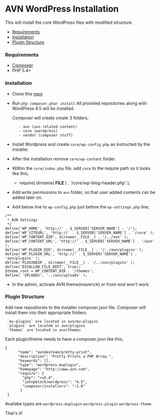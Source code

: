 # AVN WordPress Installation

This will install the core WordPress files with modified structure.

* [Requirements](#requirements)
* [Installation](#installation)
* [Plugin Structure](#plugin-structure)

### Requirements

- [Composer](https://getcomposer.org)
- PHP 5.4+

### Installation

- Clone this [repo](git@bitbucket.org:avndevteam/avn-wp-install.git) 

- Run `php composer.phar install`
     All provided repositories along with WordPress 4.5 will be installed.

     Composer will create create 3 folders;
     
         - avn (avn related content)
         - core (wordpress)
         - vendor (composer stuff)
        
- Install Wordpress and create `core/wp-config.php` as instructed by the installer.

- After the installation remove `core/wp-content` folder.

- Within  the `core/index.php` file. add `core` to the require path so it looks like this;
     - require( dirname( __FILE__ ) . '/core/wp-blog-header.php' ); 

- Add write permissions to `avn` folder, so that user added contents can be added later on.

- Add below line to `wp-config.php` just before the `wp-settings.php` line;
 ```
/**
  * AVN Settings
  */
 define('WP_HOME', 'http://' . $_SERVER['SERVER_NAME'] . '/');
 define('WP_SITEURL', 'http://' . $_SERVER['SERVER_NAME'] . '/core' );
 define('WP_CONTENT_DIR', dirname(__FILE__) . '/../avn' );
 define('WP_CONTENT_URL', 'http://' . $_SERVER['SERVER_NAME'] . '/avn' );
 define('WP_PLUGIN_DIR', dirname(__FILE__) . '/../avn/plugins' );
 define('WP_PLUGIN_URL', 'http://' . $_SERVER['SERVER_NAME'] . 'avn/plugins' );
 define('PLUGINDIR', dirname(__FILE__) . '/../avn/plugins' );
 define('DISALLOW_FILE_EDIT', true);
 $theme_root = WP_CONTENT_DIR . '/themes';
 define( 'UPLOADS', '../avn/uploads' );
```

- In the admin, activate AVN theme(maverick) or front-end won't work.

### Plugin Structure

Add new repositories to the installer composer.json file. Composer will install them into their appropriate folders.

     `mu-plugins` are located in avn/mu-plugins
     `plugins` are located in avn/plugins
     `themes` are located in avn/themes

Each plugin/theme needs to have a composer.json like this; 
```
{
      "name": "avndevteam/pretty-print",
      "description": "Pretty Prints a PHP Array.",
      "keywords": [],
      "type": "wordpress-muplugin",
      "homepage": "http://www.avn.com",
      "require": {
        "php": ">=5.4",
        "johnpbloch/wordpress": "4.5",
        "composer/installers": "~1.0"
       }
 }  
```   
  Availabe types are `wordpress-muplugin` `wordpress-plugin` `wordpress-theme`


That's it!
